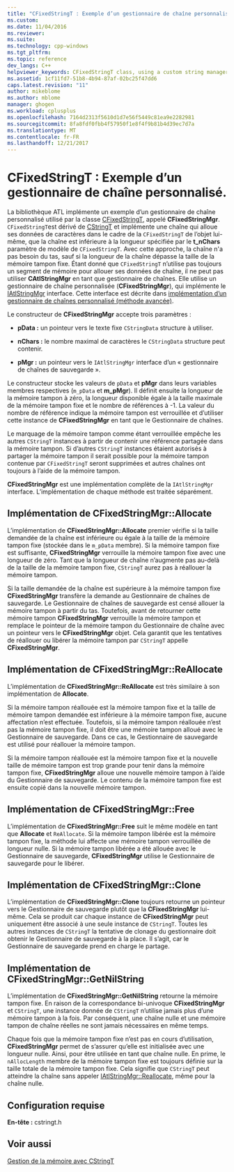 ```yaml
---
title: "CFixedStringT : Exemple d’un gestionnaire de chaîne personnalisé. | Documents Microsoft"
ms.custom: 
ms.date: 11/04/2016
ms.reviewer: 
ms.suite: 
ms.technology: cpp-windows
ms.tgt_pltfrm: 
ms.topic: reference
dev_langs: C++
helpviewer_keywords: CFixedStringT class, using a custom string manager
ms.assetid: 1cf11fd7-51b8-4b94-87af-02bc25f47dd6
caps.latest.revision: "11"
author: mikeblome
ms.author: mblome
manager: ghogen
ms.workload: cplusplus
ms.openlocfilehash: 7164d2313f5610d1d7e56f5449c81ea9e2282981
ms.sourcegitcommit: 8fa8fdf0fbb4f57950f1e8f4f9b81b4d39ec7d7a
ms.translationtype: MT
ms.contentlocale: fr-FR
ms.lasthandoff: 12/21/2017
---
```

# <a name="cfixedstringt-example-of-a-custom-string-manager"></a>CFixedStringT : Exemple d’un gestionnaire de chaîne personnalisé.
La bibliothèque ATL implémente un exemple d’un gestionnaire de chaîne personnalisé utilisé par la classe [CFixedStringT](../atl-mfc-shared/reference/cfixedstringt-class.md), appelé **CFixedStringMgr**. `CFixedStringT`est dérivé de [CStringT](../atl-mfc-shared/reference/cstringt-class.md) et implémente une chaîne qui alloue ses données de caractères dans le cadre de la `CFixedStringT` de l’objet lui-même, que la chaîne est inférieure à la longueur spécifiée par le **t_nChars** paramètre de modèle de `CFixedStringT`. Avec cette approche, la chaîne n'a pas besoin du tas, sauf si la longueur de la chaîne dépasse la taille de la mémoire tampon fixe. Étant donné que `CFixedStringT` n’utilise pas toujours un segment de mémoire pour allouer ses données de chaîne, il ne peut pas utiliser **CAtlStringMgr** en tant que gestionnaire de chaînes. Elle utilise un gestionnaire de chaîne personnalisée (**CFixedStringMgr**), qui implémente le [IAtlStringMgr](../atl-mfc-shared/reference/iatlstringmgr-class.md) interface. Cette interface est décrite dans [implémentation d’un gestionnaire de chaînes personnalisé (méthode avancée)](../atl-mfc-shared/implementation-of-a-custom-string-manager-advanced-method.md).  
  
 Le constructeur de **CFixedStringMgr** accepte trois paramètres :  
  
-   **pData :** un pointeur vers le texte fixe `CStringData` structure à utiliser.  
  
-   **nChars :** le nombre maximal de caractères le `CStringData` structure peut contenir.  
  
-   **pMgr :** un pointeur vers le `IAtlStringMgr` interface d’un « gestionnaire de chaînes de sauvegarde ».  
  
 Le constructeur stocke les valeurs de `pData` et **pMgr** dans leurs variables membres respectives (`m_pData` et **m_pMgr**). Il définit ensuite la longueur de la mémoire tampon à zéro, la longueur disponible égale à la taille maximale de la mémoire tampon fixe et le nombre de références à -1. La valeur du nombre de référence indique la mémoire tampon est verrouillée et d’utiliser cette instance de **CFixedStringMgr** en tant que le Gestionnaire de chaînes.  
  
 Le marquage de la mémoire tampon comme étant verrouillée empêche les autres `CStringT` instances à partir de contenir une référence partagée dans la mémoire tampon. Si d’autres `CStringT` instances étaient autorisés à partager la mémoire tampon il serait possible pour la mémoire tampon contenue par `CFixedStringT` seront supprimées et autres chaînes ont toujours à l’aide de la mémoire tampon.  
  
 **CFixedStringMgr** est une implémentation complète de la `IAtlStringMgr` interface. L’implémentation de chaque méthode est traitée séparément.  
  
## <a name="implementation-of-cfixedstringmgrallocate"></a>Implémentation de CFixedStringMgr::Allocate  
 L’implémentation de **CFixedStringMgr::Allocate** premier vérifie si la taille demandée de la chaîne est inférieure ou égale à la taille de la mémoire tampon fixe (stockée dans le `m_pData` membre). Si la mémoire tampon fixe est suffisante, **CFixedStringMgr** verrouille la mémoire tampon fixe avec une longueur de zéro. Tant que la longueur de chaîne n’augmente pas au-delà de la taille de la mémoire tampon fixe, `CStringT` aurez pas à réallouer la mémoire tampon.  
  
 Si la taille demandée de la chaîne est supérieure à la mémoire tampon fixe **CFixedStringMgr** transfère la demande au Gestionnaire de chaînes de sauvegarde. Le Gestionnaire de chaînes de sauvegarde est censé allouer la mémoire tampon à partir du tas. Toutefois, avant de retourner cette mémoire tampon **CFixedStringMgr** verrouille la mémoire tampon et remplace le pointeur de la mémoire tampon du Gestionnaire de chaîne avec un pointeur vers le **CFixedStringMgr** objet. Cela garantit que les tentatives de réallouer ou libérer la mémoire tampon par `CStringT` appelle **CFixedStringMgr**.  
  
## <a name="implementation-of-cfixedstringmgrreallocate"></a>Implémentation de CFixedStringMgr::ReAllocate  
 L’implémentation de **CFixedStringMgr::ReAllocate** est très similaire à son implémentation de **Allocate**.  
  
 Si la mémoire tampon réallouée est la mémoire tampon fixe et la taille de mémoire tampon demandée est inférieure à la mémoire tampon fixe, aucune affectation n’est effectuée. Toutefois, si la mémoire tampon réallouée n’est pas la mémoire tampon fixe, il doit être une mémoire tampon alloué avec le Gestionnaire de sauvegarde. Dans ce cas, le Gestionnaire de sauvegarde est utilisé pour réallouer la mémoire tampon.  
  
 Si la mémoire tampon réallouée est la mémoire tampon fixe et la nouvelle taille de mémoire tampon est trop grande pour tenir dans la mémoire tampon fixe, **CFixedStringMgr** alloue une nouvelle mémoire tampon à l’aide du Gestionnaire de sauvegarde. Le contenu de la mémoire tampon fixe est ensuite copié dans la nouvelle mémoire tampon.  
  
## <a name="implementation-of-cfixedstringmgrfree"></a>Implémentation de CFixedStringMgr::Free  
 L’implémentation de **CFixedStringMgr::Free** suit le même modèle en tant que **Allocate** et `ReAllocate`. Si la mémoire tampon libérée est la mémoire tampon fixe, la méthode lui affecte une mémoire tampon verrouillée de longueur nulle. Si la mémoire tampon libérée a été allouée avec le Gestionnaire de sauvegarde, **CFixedStringMgr** utilise le Gestionnaire de sauvegarde pour le libérer.  
  
## <a name="implementation-of-cfixedstringmgrclone"></a>Implémentation de CFixedStringMgr::Clone  
 L’implémentation de **CFixedStringMgr::Clone** toujours retourne un pointeur vers le Gestionnaire de sauvegarde plutôt que la **CFixedStringMgr** lui-même. Cela se produit car chaque instance de **CFixedStringMgr** peut uniquement être associé à une seule instance de `CStringT`. Toutes les autres instances de `CStringT` la tentative de clonage du gestionnaire doit obtenir le Gestionnaire de sauvegarde à la place. Il s’agit, car le Gestionnaire de sauvegarde prend en charge le partage.  
  
## <a name="implementation-of-cfixedstringmgrgetnilstring"></a>Implémentation de CFixedStringMgr::GetNilString  
 L’implémentation de **CFixedStringMgr::GetNilString** retourne la mémoire tampon fixe. En raison de la correspondance bi-univoque **CFixedStringMgr** et `CStringT`, une instance donnée de `CStringT` n’utilise jamais plus d’une mémoire tampon à la fois. Par conséquent, une chaîne nulle et une mémoire tampon de chaîne réelles ne sont jamais nécessaires en même temps.  
  
 Chaque fois que la mémoire tampon fixe n’est pas en cours d’utilisation, **CFixedStringMgr** permet de s’assurer qu’elle est initialisée avec une longueur nulle. Ainsi, pour être utilisée en tant que chaîne nulle. En prime, le `nAllocLength` membre de la mémoire tampon fixe est toujours définie sur la taille totale de la mémoire tampon fixe. Cela signifie que `CStringT` peut atteindre la chaîne sans appeler [IAtlStringMgr::Reallocate](../atl-mfc-shared/reference/iatlstringmgr-class.md#reallocate), même pour la chaîne nulle.  
  
## <a name="requirements"></a>Configuration requise  
 **En-tête :** cstringt.h  
  
## <a name="see-also"></a>Voir aussi  
 [Gestion de la mémoire avec CStringT](../atl-mfc-shared/memory-management-with-cstringt.md)

